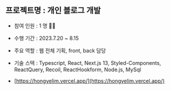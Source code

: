 ## 프로젝트명 : 개인 블로그 개발

- 참여 인원 : 1 명 🙋‍♀️
- 수행 기간 : 2023.7.20 ~ 8.15
- 주요 역할 : 웹 전체 기획, front, back 담당
- 기술 스텍 : Typescript, React, Next.js 13, Styled-Components, ReactQuery, Recoil, ReactHookform, Node.js, MySql

- [https://hongyelim.vercel.app/](https://hongyelim.vercel.app/)
